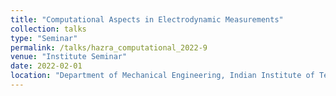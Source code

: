 ```yaml
---
title: "Computational Aspects in Electrodynamic Measurements"
collection: talks
type: "Seminar"
permalink: /talks/hazra_computational_2022-9
venue: "Institute Seminar"
date: 2022-02-01
location: "Department of Mechanical Engineering, Indian Institute of Technology Palakkad, Palakkad, India"
---
```


